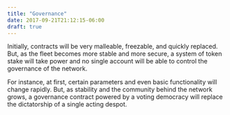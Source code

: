 ```yaml
---
title: "Governance"
date: 2017-09-21T21:12:15-06:00
draft: true
---
```


Initially, contracts will be very malleable, freezable, and quickly replaced. But, as the fleet becomes more stable and more secure, a system of token stake will take power and no single account will be able to control the governance of the network.

For instance, at first, certain parameters and even basic functionality will change rapidly. But, as stability and the community behind the network grows, a governance contract powered by a voting democracy will replace the dictatorship of a single acting despot. 
